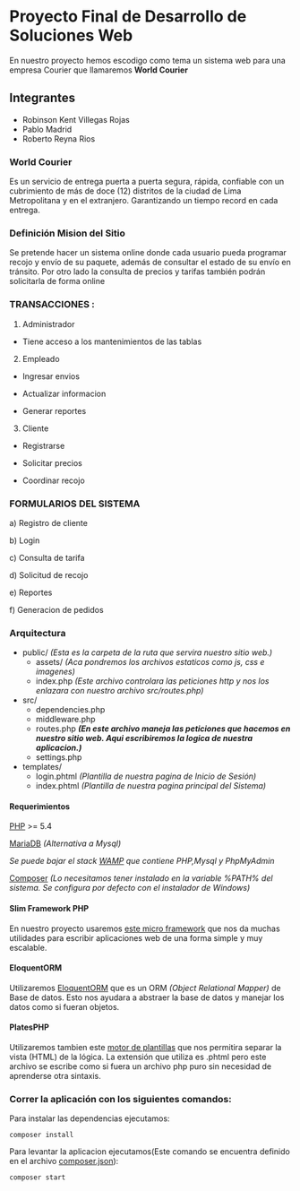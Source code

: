 # Proyecto Final de Desarrollo de Soluciones Web

En nuestro proyecto hemos escodigo como tema un sistema web para una empresa Courier que llamaremos __World Courier__

## Integrantes

* Robinson Kent Villegas Rojas
* Pablo Madrid
* Roberto Reyna Rios

### World Courier

Es un servicio de entrega puerta a puerta segura, rápida, confiable con un cubrimiento de más de doce (12) distritos de la ciudad de Lima Metropolitana y en el extranjero. Garantizando un tiempo record en cada entrega.

### Definición Mision del Sitio

Se pretende hacer un sistema online donde cada usuario pueda programar recojo y envío de su paquete, además de consultar el estado de su envío en tránsito. Por otro lado la consulta de precios y tarifas también podrán solicitarla de forma online

### TRANSACCIONES :

1) Administrador

* Tiene acceso a los mantenimientos de las tablas

2) Empleado

* Ingresar envios

* Actualizar informacion

* Generar reportes

3) Cliente

* Registrarse

* Solicitar precios

* Coordinar recojo

### FORMULARIOS DEL SISTEMA

a) Registro de cliente

b) Login

c) Consulta de tarifa

d) Solicitud de recojo

e) Reportes

f) Generacion de pedidos

### Arquitectura

* public/ *(Esta es la carpeta de la ruta que servira nuestro sitio web.)*
	* assets/ *(Aca pondremos los archivos estaticos como js, css e imagenes)*
	* index.php *(Este archivo controlara las peticiones http y nos los enlazara con nuestro archivo src/routes.php)*
* src/
	* dependencies.php
	* middleware.php
	* routes.php *__(En este archivo maneja las peticiones que hacemos en nuestro sitio web. Aqui escribiremos la logica de nuestra aplicacion.)__*
	* settings.php
* templates/	
	* login.phtml *(Plantilla de nuestra pagina de Inicio de Sesión)*
	* index.phtml *(Plantilla de nuestra pagina principal del Sistema)*
	

#### Requerimientos

[PHP](http://windows.php.net/) >= 5.4

[MariaDB](https://mariadb.org/download/) *(Alternativa a Mysql)*

*Se puede bajar el stack [WAMP](http://www.wampserver.com/en/#download-wrapper) que contiene PHP,Mysql y PhpMyAdmin*

[Composer](https://getcomposer.org/download/) *(Lo necesitamos tener instalado en la variable %PATH% del sistema. Se configura por defecto con el instalador de Windows)*

#### Slim Framework PHP
En nuestro proyecto usaremos [este micro framework](http://www.slimframework.com/) que nos da muchas utilidades para escribir aplicaciones web de una forma simple y muy escalable.

#### EloquentORM
Utilizaremos [EloquentORM](https://laravel.com/docs/5.3/eloquent) que es un ORM *(Object Relational Mapper)* de Base de datos.
Esto nos ayudara a abstraer la base de datos y manejar los datos como si fueran objetos.

#### PlatesPHP
Utilizaremos tambien este [motor de plantillas](http://platesphp.com/) que nos permitira separar la vista (HTML) de la lógica.
La extensión que utiliza es .phtml pero este archivo se escribe como si fuera un archivo php puro sin necesidad de aprenderse otra sintaxis.

### Correr la aplicación con los siguientes comandos:
Para instalar las dependencias ejecutamos:

	composer install

Para levantar la aplicacion ejecutamos(Este comando se encuentra definido en el archivo [composer.json](https://github.com/robinsondotnet/world-courier-dsweb/blob/master/composer.json#L29)):

	composer start
		
